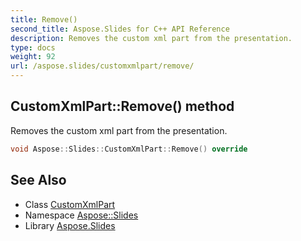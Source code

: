 ```yaml
---
title: Remove()
second_title: Aspose.Slides for C++ API Reference
description: Removes the custom xml part from the presentation.
type: docs
weight: 92
url: /aspose.slides/customxmlpart/remove/
---
```

## CustomXmlPart::Remove() method


Removes the custom xml part from the presentation.

```cpp
void Aspose::Slides::CustomXmlPart::Remove() override
```


## See Also

* Class [CustomXmlPart](../)
* Namespace [Aspose::Slides](../../)
* Library [Aspose.Slides](../../../)